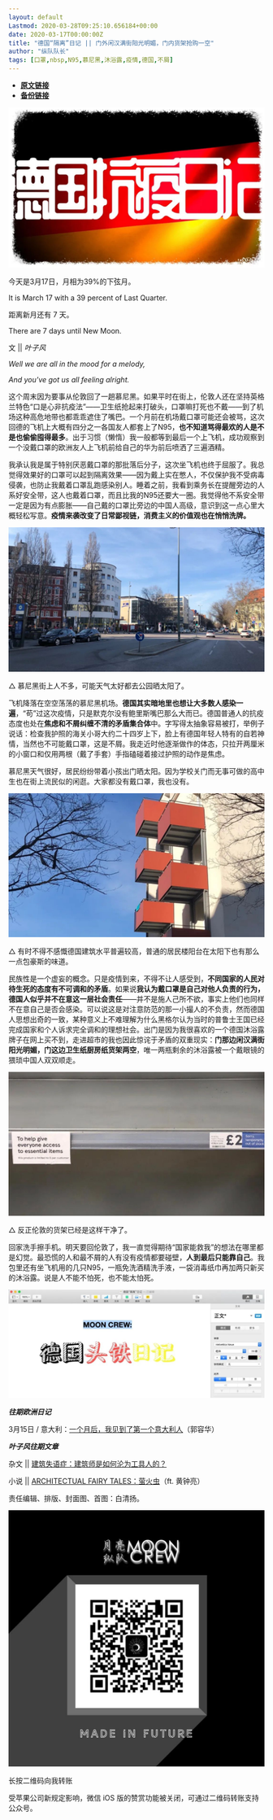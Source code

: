 ```yaml
---
layout: default
Lastmod: 2020-03-28T09:25:10.656184+00:00
date: 2020-03-17T00:00:00Z
title: "德国“隔离”日记 || 门外闲汉满街阳光明媚，门内货架抢购一空"
author: "纵队队长"
tags: [口罩,nbsp,N95,慕尼黑,沐浴露,疫情,德国,不屑]
---
```


* [**原文链接**](https://mp.weixin.qq.com/s/MRPNfPF6o4nAXx63nPewvw)
* [**备份链接**](http://archive.ph/fd7Ia)


![](/images/post/1153d41a39cc71c14684a92dadd1dc19.jpg)

今天是3月17日，月相为39%的下弦月。

It is March 17 with a 39 percent of Last Quarter.

距离新月还有 7 天。

There are 7 days until New Moon.

文 || _叶子风_

  

  

_Well we are all in the mood for a melody,_

_And you've got us all feeling alright._  

这个周末因为要事从伦敦回了一趟慕尼黑。如果平时在街上，伦敦人还在坚持英格兰特色“口是心非抗疫法”——卫生纸抢起来打破头，口罩嘛打死也不戴——到了机场这种高危地带也都乖乖遮住了嘴巴。一个月前在机场戴口罩可能还会被骂，这次回德的飞机上大概有四分之一各国友人都套上了N95，**也不知道骂得最欢的人是不是也偷偷囤得最多**。出于习惯（懒惰）我一般都等到最后一个上飞机，成功观察到一个没戴口罩的欧洲友人上飞机前给自己的华为前后喷洒了三遍酒精。

我承认我是属于特别厌恶戴口罩的那批落后分子，这次坐飞机也终于屈服了。我总觉得效果好的口罩可以起到隔离效果——因为戴上实在憋人，不仅保护我不受病毒侵袭，也防止我戴着口罩乱跑感染别人。睡着之前，我看到乘务长在提醒旁边的人系好安全带，这人也戴着口罩，而且比我的N95还要大一圈。我觉得他不系安全带一定是因为有点膨胀——自己戴的口罩比旁边的中国人高级，意识到这一点心里大概轻松写意。**疫情来袭改变了日常鄙视链，消费主义的价值观也在悄悄洗牌。**

![](/images/post/691589013fdeb7ed120343acb2e936b8.jpg)

△ 慕尼黑街上人不多，可能天气太好都去公园晒太阳了。

飞机降落在空空荡荡的慕尼黑机场。**德国其实暗地里也想让大多数人感染一遍**，“苟”过这次疫情，只是默克尔没有鲍里斯嘴巴那么大而已。德国普通人的抗疫态度也处在**焦虑和不屑纠缠不清的矛盾集合体**中。字写得太抽象容易被打，举例子说话：检查我护照的海关小哥大约二十四岁上下，脸上有德国年轻人特有的自若神情，当然也不可能戴口罩，这是不屑。我走近时他逐渐做作的体态，只拉开两厘米的小窗口和仅用两根（戴了手套）手指磕碰着接过护照的动作是焦虑。

慕尼黑天气很好，居民纷纷带着小孩出门晒太阳。因为学校关门而无事可做的高中生也在街上流民似的闲逛。大家都没有戴口罩，我也没有。

![](/images/post/f7d224c767c01a72b32093a12be6bc61.jpg)

△ 有时不得不感慨德国建筑水平普遍较高，普通的居民楼阳台在太阳下也有那么一点包豪斯的味道。

民族性是一个虚妄的概念。只是疫情到来，不得不让人感受到，**不同国家的人民对待生死的态度有不可调和的矛盾**。如果说**我认为戴口罩是自己对他人负责的行为，德国人似乎并不在意这一层社会责任**——并不是施人己所不欲，事实上他们也同样不在意自己是否会感染。可以说这是对注意防范的那一小撮人的不负责，然而德国人思想出奇的一致，某种意义上不难理解为什么黑格尔认为当时的普鲁士王国已经完成国家和个人诉求完全调和的理想社会。出门是因为我很喜欢的一个德国沐浴露牌子在网上买不到，走进超市的我也因此惊诧于矛盾的双重现实：**门那边闲汉满街阳光明媚，门这边卫生纸厨房纸货架两空**，唯一两瓶剩余的沐浴露被一个戴眼镜的猥琐中国人双双顺走。

![](/images/post/f7d00b0b9f5d25a02f7247b8db3e1d26.jpg)

△ 反正伦敦的货架已经是这样干净了。

回家洗手擦手机。明天要回伦敦了，我一直觉得期待“国家能救我”的想法在哪里都是幻觉。最恐慌的人和最不屑的人有没有疫情都要碰壁，**人到最后只能靠自己**。我包里还有坐飞机用的几只N95，一瓶免洗酒精洗手液，一袋消毒纸巾再加两只新买的沐浴露。说是人不能不怕死，也不能太怕死。

![](/images/post/0fab627e4c6f93ede53e235150ae7991.jpg)

  

  

  

_**往期欧洲日记**_

  

3月15日 / 意大利：[一个月后，我见到了第一个意大利人](http://mp.weixin.qq.com/s?__biz=MzA4MTkwMzQ3MA==&mid=2654622966&idx=2&sn=7e97ad4e1e7839c0966c526a80e2e50e&chksm=84431ef7b33497e1aea896e5ec45e3198a59b97ea71bc6e697c2f4680702561c252d75a13ee8&scene=21#wechat_redirect)（郭容华）

  

  

_**叶子风往期文章**_

  

杂文 || [建筑失语症：建筑师是如何沦为工具人的？](http://mp.weixin.qq.com/s?__biz=MzA4MTkwMzQ3MA==&mid=2654622229&idx=1&sn=acb93aea288a9c92bb4291a600f6ab2a&chksm=84431814b33491028919a955d74a3bf39a5eec45f9a09aa83c5942d158fe53dc2fbcff12d2c7&scene=21#wechat_redirect)

小说 || [ARCHITECTUAL FAIRY TALES：萤火虫](http://mp.weixin.qq.com/s?__biz=MzA4MTkwMzQ3MA==&mid=2654622151&idx=1&sn=50621f745b827a077ebb25379c2e90f6&chksm=84431bc6b33492d07c08204acbdad541918a31efdabf18ef8c6bb5bad445a14e59bcc075b3b9&scene=21#wechat_redirect)（ft. 黄钟亮）

  

  

  

责任编辑、排版、封面图、首图：白清扬。

  

![](/images/post/5ed7799448d0eb8119348db31d9492b8.jpg)

长按二维码向我转账

受苹果公司新规定影响，微信 iOS 版的赞赏功能被关闭，可通过二维码转账支持公众号。

